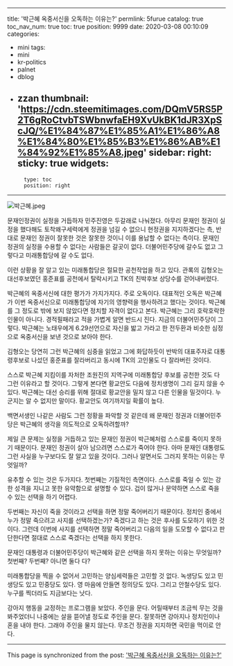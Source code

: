 
---
title: '박근혜 옥중서신을 오독하는 이유는?'
permlink: 5furue
catalog: true
toc_nav_num: true
toc: true
position: 9999
date: 2020-03-08 00:10:09
categories:
- mini
tags:
- mini
- kr-politics
- palnet
- dblog
- zzan
thumbnail: 'https://cdn.steemitimages.com/DQmV5RS5P2T6gRoCtvbTSWbnwfaEH9XvUkBK1dJR3XpScJQ/%E1%84%87%E1%85%A1%E1%86%A8%E1%84%80%E1%85%B3%E1%86%AB%E1%84%92%E1%85%A8.jpeg'
sidebar:
    right:
        sticky: true
widgets:
    -
        type: toc
        position: right
---


![박근혜.jpeg](https://cdn.steemitimages.com/DQmV5RS5P2T6gRoCtvbTSWbnwfaEH9XvUkBK1dJR3XpScJQ/%E1%84%87%E1%85%A1%E1%86%A8%E1%84%80%E1%85%B3%E1%86%AB%E1%84%92%E1%85%A8.jpeg)


문재인정권이 실정을 거듭하자 민주진영은 두갈래로 나눠졌다. 아무리 문재인 정권이 실정을 했다해도 토착왜구세력에게 정권을 넘길 수 없으니 현정권을 지지하겠다는 측, 반대로 문재인 정권이 잘못한 것은 잘못한 것이니 이를 용납할 수 없다는 측이다. 문재인 정권의 실정을 수용할 수 없다는 사람들은 갈곳이 없다. 더불어민주당에 갈수도 없고 그렇다고 미래통합당에 갈 수도 없다.

이런 상황을 잘 알고 있는 미래통합당은 절묘한 공천작업을 하고 있다. 관록의 김형오는 대선후보였던 홍준표를 공천에서 탈락시키고 TK의 친박후보 상당수를 걷어내버렸다.

박근혜의 옥중서신에 대한 평가가 가지가지다. 주로 오독이다. 대표적인 오독은 박근혜가 이번 옥중서신으로 미래통합당에 자기의 영향력을 행사하려고 했다는 것이다. 박근혜를 그 정도로 밖에 보지 않았다면 정치할 자격이 없다고 본다. 박근혜는 그리 호락호락한 인물이 아니다. 경적필패라고 적을 가볍게 알면 반드시 진다. 지금의 더불어민주당이 그렇다. 박근혜는 노태우에게 6.29선언으로 자신을 밟고 가라고 한 전두환과 비슷한 심정으로 옥중서신을 보낸 것으로 보아야 한다.

김형오는 당연히 그런 박근혜의 심중을 읽었고 그에 화답하듯이 반박의 대표주자로 대통령후보로 나섰던 홍준표를 잘라버리고 동시에 TK의 고인물도 다 잘라버린 것이다.

스스로 박근혜 지킴이를 자처한 조원진의 지역구에 미래통합당 후보를 공천한 것도 다 그런 이유라고 할 것이다. 그렇게 본다면 황교안도 다음에 정치생명이 그리 길지 않을 수 있다. 박근혜는 대선 승리를 위해 절대로 황교안을 밀지 않고 다른 인물을 밀것이다. 누군지는 알 수 없지만 말이다. 황교안도 여기까지일 확률이 높다.

백면서생인 나같은 사람도 그런 정황을 파악할 것 같은데 왜 문재인 정권과 더불어민주당은 박근혜의 생각을 의도적으로 오독하려할까?

제일 큰 문제는 실정을 거듭하고 있는 문재인 정권이 박근혜처럼 스스로를 죽이지 못하기 때문이다. 문재인 정권이 살아 남으려면 스스로가 죽어야 한다. 아마 문재인 대통령도 그런 사실을 누구보다도 잘 알고 있을 것이다. 그러나 알면서도 그러지 못하는 이유는 무엇일까?

유추할 수 있는 것은 두가지다. 첫번째는 기질적인 측면이다. 스스로를 죽일 수 있는 강한 성격을 지니고 못한 유약함으로 설명할 수 있다. 겁이 많거나 문약하면 스스로 죽을 수 있는 선택을 하기 어렵다.

두번째는 자신이 죽을 것이라고 선택을 하면 정말 죽어버리기 때문이다. 정치인 중에서 누가 정말 죽으려고 사지를 선택하겠는가? 죽겠다고 하는 것은 후사를 도모하기 위한 것이다. 그런데 이번에 사지를 선택하면 정말 죽어버리고 다음의 일을 도모할 수 없다고 판단한다면 절대로 스스로 죽겠다는 선택을 하지 못한다.

문재인 대통령과 더불어민주당이 박근혜와 같은 선택을 하지 못하는 이유는 무엇일까? 첫번째? 두번째? 아니면 둘다 다?

미래통합당을 찍을 수 없어서 고민하는 양심세력들은 고민할 것 없다. 녹생당도 있고 민생당도 있고 민중당도 있다. 영 마음에 안들면 정의당도 있다. 그리고 안철수당도 있다. 누구를 찍더라도 지금보다는 낫다.

강아지 행동을 교정하는 프로그램을 보았다. 주인을 문다. 어릴때부터 조금씩 무는 것을 봐주었더니 나중에는 살을 뜯어낼 정도로 주인을 문다. 잘못하면 강아지나 정치인이나 혼을 내야 한다. 그래야 주인을 물지 않는다. 무조건 정권을 지지하면 국민을 먹이로 안다.

- - -

This page is synchronized from the post: ['박근혜 옥중서신을 오독하는 이유는?'](https://steemit.com/@oldstone/5furue)
